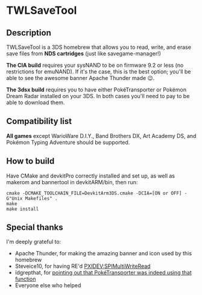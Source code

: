 # TWLSaveTool

## Description
TWLSaveTool is a 3DS homebrew that allows you to read, write, and erase save files from **NDS cartridges** (just like savegame-manager!)

**The CIA build** requires your sysNAND to be on firmware 9.2 or less (no restrictions for emuNAND). If it's the case, this is the best option; you'll be able to see the awesome banner Apache Thunder made :wink:.

**The 3dsx build** requires you to have either PokéTransporter or Pokémon Dream Radar installed on your 3DS. In both cases you'll need to pay to be able to download them.

## Compatibility list
**All games** except WarioWare D.I.Y., Band Brothers DX, Art Academy DS, and Pokémon Typing Adventure should be supported.

## How to build
Have CMake and devkitPro correctly installed and set up, as well as makerom and bannertool in devkitARM/bin, then run:
```
cmake -DCMAKE_TOOLCHAIN_FILE=DevkitArm3DS.cmake -DCIA=[ON or OFF] -G"Unix Makefiles" .
make
make install
``` 

## Special thanks
I'm deeply grateful to:

* Apache Thunder, for making the amazing banner and icon used by this homebrew
* Steveice10, for having RE'd [PXIDEV:SPIMultiWriteRead](https://www.3dbrew.org/wiki/PXIDEV:SPIMultiWriteRead)
* idgrepthat, for [pointing out that PokéTransporter was indeed using that function](https://github.com/TuxSH/TWLSaveTool/commit/388c9d86091d51d89363de80df5eaf44e0438dae#commitcomment-15494744)
* Everyone else who helped
